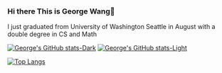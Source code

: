 ### Hi there This is George Wang👋
<p>I just graduated from University of Washington Seattle in August with a double degree in CS and Math</p>

[![George's GitHub stats-Dark](https://github-readme-stats-6hw70xa04-georgewang0608s-projects.vercel.app/api?username=georgewang0608&show_icons=true&hide=stars,contribs&theme=dark&count_private=true#gh-dark-mode-only)](https://github.com/georgewang0608#gh-dark-mode-only)
[![George's GitHub stats-Light](https://github-readme-stats-6hw70xa04-georgewang0608s-projects.vercel.app/api?username=georgewang0608&show_icons=true&hide=stars,contribs&theme=radical&count_private=true#gh-light-mode-only)](https://github.com/georgewang0608#gh-light-mode-only)

<a>[![Top Langs](https://github-readme-stats.vercel.app/api/top-langs/?username=georgewang0608&layout=donut&hide=jupyter%20notebook,HTML,shell,assembly)](https://github.com/georgewang0608)</a>


<!--
**georgewang0608/georgewang0608** is a ✨ _special_ ✨ repository because its `README.md` (this file) appears on your GitHub profile.

Here are some ideas to get you started:

- 🔭 I’m currently working on ...
- 🌱 I’m currently learning ...
- 👯 I’m looking to collaborate on ...
- 🤔 I’m looking for help with ...
- 💬 Ask me about ...  
- 📫 How to reach me: ...
- 😄 Pronouns: ...
- ⚡ Fun fact: ...
-->
